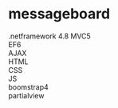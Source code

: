 # messageboard
.netframework 4.8
MVC5<br>
EF6<br>
AJAX<br>
HTML<br>
CSS<br>
JS<br>
boomstrap4<br>
partialview<br>
